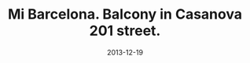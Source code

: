 ---
layout: shop
modal-id: 1013
date: 2013-12-19
img: 19-12-2013.jpg
alt: image-alt
size: 13x18cm
price: 39€
shipping: Not included
category: shop
title: Mi Barcelona. Balcony in Casanova 201 street. 
description: <p> This is the balcony on street Casanova. So much flowers! What do you think? Could it be the balcony of real Casanova?</p> <p>If you wanna have the balcony of Casanova fill in the form below to make an order.</p>
---